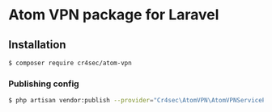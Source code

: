 # Atom VPN package for Laravel

## Installation

```bash
$ composer require cr4sec/atom-vpn
```

### Publishing config
```bash
$ php artisan vendor:publish --provider="Cr4sec\AtomVPN\AtomVPNServiceProvider"
```
